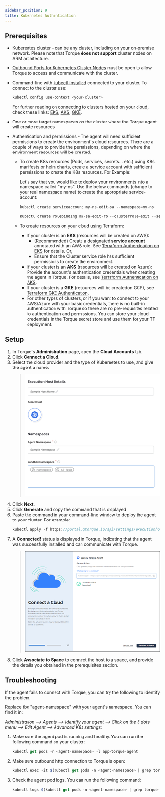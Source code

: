 ```yaml
---
sidebar_position: 9
title: Kubernetes Authentication
---
```


## Prerequisites

- Kuberentes cluster - can be any cluster, including on your on-premise network. Please note that Torque __does not support__ cluster nodes on ARM architecture.
- [Outbound Ports for Kubernetes Cluster Nodes](/admin-guide/authentication/torque-outbound-ports) must be open to allow Torque to access and communicate with the cluster.
- Command-line with [kubectl installed](https://kubernetes.io/docs/tasks/tools/#kubectl) connected to your cluster.
  To connect to the cluster use: 
  
  ```jsx title=
  kubectl config use-context <your-cluster>
  ```

  For further reading on connecting to clusters hosted on your cloud, check these links: [EKS](https://docs.aws.amazon.com/eks/latest/userguide/create-kubeconfig.html), [AKS](https://docs.microsoft.com/en-us/cli/azure/aks?view=azure-cli-latest#az-aks-get-credentials), [GKE](https://cloud.google.com/sdk/gcloud/reference/container/clusters/get-credentials).
    
- One or more target namespaces on the cluster where the Torque agent will create resources.
   
- Authentication and permissions - The agent will need sufficient permissions to create the environment's cloud resources. There are a couple of ways to provide the permissions, depending on where the environment resources will be created. 
  - To create K8s resources (Pods, services, secrets... etc.) using K8s manifests or helm charts, create a service account with sufficient permissions to create the K8s resources. 
    For Example:

    Let's say that you would like to deploy your environments into a namespace called "my-ns". 
    Use the below commands (change to your real namespace name) to create the appropriate service-account:

    ```jsx title=
    kubectl create serviceaccount my-ns-edit-sa --namespace=my-ns
    ```
    ```jsx title=
    kubectl create rolebinding my-sa-edit-rb --clusterrole=edit --serviceaccount=my-ns:my-ns-edit-sa --namespace=my-ns
    ```

  - To create resources on your cloud using Terraform:
      - If your cluster is an __EKS__ (resources will be created on AWS):
        - (Recommended) Create a designated __service account__ annotated with an AWS role. See [Terraform Authentication on EKS](/admin-guide/authentication/service-accounts-for-aws) for details. Or,
        - Ensure that the Cluster service role has sufficient permissions to create the environment.
      - If your cluster is an __AKS__ (resources will be created on Azure): Provide the account's authentication credentials when creating the agent in Torque. For details, see [Terraform Authentication on AKS](/admin-guide/authentication/service-accounts-for-azure).
      - If your cluster is a __GKE__ (resources will be createdon GCP), see [Terraform GKE Authentication](/admin-guide/authentication/service-accounts-for-gcp).
      - For other types of clusters, or if you want to connect to your AWS/Azure with your basic credentials, there is no built-in authentication with Torque so there are no pre-requisites related to authentication and permissions. You can store your cloud credentials in the Torque secret store and use them for your TF deployment.

## Setup

1. In Torque's **Administration** page, open the **Cloud Accounts** tab.
2. Click **Connect a Cloud**.
3. Select the cloud provider and the type of Kubernetes to use, and give the agent a name. 
   > ![Locale Dropdown](/img/add-k8s-wizard.png)
3. Click __Next__. 
4. Click __Generate__ and copy the command that is displayed
5. Paste the command in your command-line window to deploy the agent to your cluster. For example:     
     ```jsx title=
    kubectl apply -f https://portal.qtorque.io/api/settings/executionhosts/deployment/k***roi/deployment.yaml
    ```
5. A __Connected!__ status is displayed in Torque, indicating that the agent was successfully installed and can communicate with Torque. 
    > ![Locale Dropdown](/img/agent-connected-status.png)
6. Click __Associate to Space__ to connect the host to a space, and provide the details you obtained in the prerequisites section.


## Troubleshooting

If the agent fails to connect with Torque, you can try the following to identify the problem.

Replace tbe "agent-namespace" with your agent's namespace. You can find it in: 

_Administration --> Agents --> Identify your agent --> Click on the 3 dots menu --> Edit Agent --> Advanced K8s settings:_

1. Make sure the agent pod is running and healthy. You can run the following command on your cluster: 
     ```jsx title=
     kubectl get pods -n <agent-namespace> -l app=torque-agent
     ```
2. Make sure outbound http connection to Torque is open:  
     ```jsx title=
     kubectl exec -it $(kubectl get pods -n <agent-namespace> | grep torque-agent | awk '/'$2'/ {print $1;exit}') -n <agent-namespace> -- /bin/sh -c "curl -v http://portal.qtorque.io/hub/agent";
     ```
3. Check the agent pod logs. You can run the following command:
     ```jsx title=
     kubectl logs $(kubectl get pods -n <agent-namespace> | grep torque-agent | awk '/'$2'/ {print $1;exit}') -n <agent-namespace>
     ```
